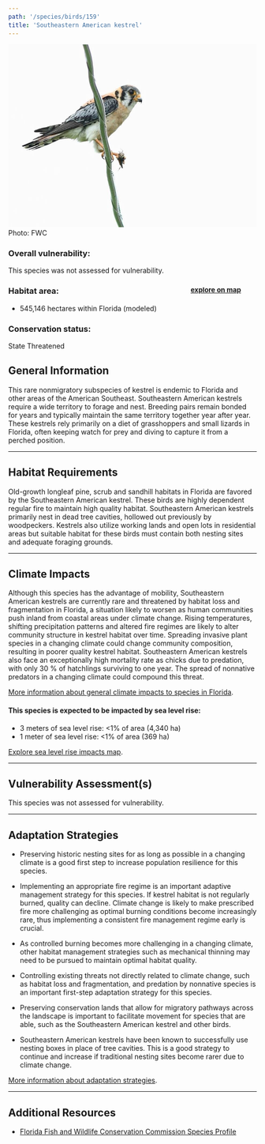 ```yaml
---
path: '/species/birds/159'
title: 'Southeastern American kestrel'
---
```


<content-header icon="raptors" title="Southeastern American kestrel" subtitle="Falco sparverius paulus">
</content-header>

<div id="TopSection">

<div class="header-photo"><img src="159.jpg" alt="Photo for 159"/>
<figcaption>Photo: FWC</figcaption></div>

<div>

### Overall vulnerability:

This species was not assessed for vulnerability.

<h3>Habitat area: 
<a href="/species/birds/159/map" style="float:right;font-size:smaller;margin-right: 2rem;">
<fa-icon name="map"></fa-icon>
explore on map
</a>
</h3>

-   545,146 hectares within Florida (modeled)


### Conservation status:

State Threatened

</div>
</div>

## General Information

This rare nonmigratory subspecies of kestrel is endemic to Florida and other areas of the American Southeast.  Southeastern American kestrels require a wide territory to forage and nest.  Breeding pairs remain bonded for years and typically maintain the same territory together year after year.  These kestrels rely primarily on a diet of grasshoppers and small lizards in Florida, often keeping watch for prey and diving to capture it from a perched position.

<hr />

## Habitat Requirements

Old-growth longleaf pine, scrub and sandhill habitats in Florida are favored by the Southeastern American kestrel.  These birds are highly dependent regular fire to maintain high quality habitat.  Southeastern American kestrels primarily nest in dead tree cavities, hollowed out previously by woodpeckers.  Kestrels also utilize working lands and open lots in residential areas but suitable habitat for these birds must contain both nesting sites and adequate foraging grounds.

<hr />

## Climate Impacts

Although this species has the advantage of mobility, Southeastern American kestrels are currently rare and threatened by habitat loss and fragmentation in Florida, a situation likely to worsen as human communities push inland from coastal areas under climate change.  Rising temperatures, shifting precipitation patterns and altered fire regimes are likely to alter community structure in kestrel habitat over time.  Spreading invasive plant species in a changing climate could change community composition, resulting in poorer quality kestrel habitat.  Southeastern American kestrels also face an exceptionally high mortality rate as chicks due to predation, with only 30 % of hatchlings surviving to one year.  The spread of nonnative predators in a changing climate could compound this threat.

[More information about general climate impacts to species in Florida](/impacts/species).


#### This species is expected to be impacted by sea level rise:

- 3 meters of sea level rise: <1% of area (4,340 ha)
- 1 meter of sea level rise: <1% of area (369 ha)

[Explore sea level rise impacts map](/species/birds/159/map).


<hr />

## Vulnerability Assessment(s)

This species was not assessed for vulnerability.

<hr />

## Adaptation Strategies

- Preserving historic nesting sites for as long as possible in a changing climate is a good first step to increase population resilience for this species.

- Implementing an appropriate fire regime is an important adaptive management strategy for this species.  If kestrel habitat is not regularly burned, quality can decline.  Climate change is likely to make prescribed fire more challenging as optimal burning conditions become increasingly rare, thus implementing a consistent fire management regime early is crucial.

- As controlled burning becomes more challenging in a changing climate, other habitat management strategies such as mechanical thinning may need to be pursued to maintain optimal habitat quality.

- Controlling existing threats not directly related to climate change, such as habitat loss and fragmentation, and predation by nonnative species is an important first-step adaptation strategy for this species.

- Preserving conservation lands that allow for migratory pathways across the landscape is important to facilitate movement for species that are able, such as the Southeastern American kestrel and other birds.

- Southeastern American kestrels have been known to successfully use nesting boxes in place of tree cavities.  This is a good strategy to continue and increase if traditional nesting sites become rarer due to climate change.

[More information about adaptation strategies](/strategies).

<hr />


## Additional Resources

- [Florida Fish and Wildlife Conservation Commission Species Profile](https://myfwc.com/wildlifehabitats/profiles/birds/raptors-and-vultures/american-kestrel/)
